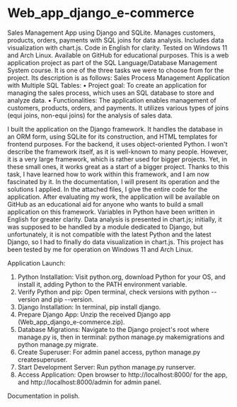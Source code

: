 # Web_app_django_e-commerce
Sales Management App using Django and SQLite. Manages customers, products, orders, payments with SQL joins for data analysis. Includes data visualization with chart.js. Code in English for clarity. Tested on Windows 11 and Arch Linux. Available on GitHub for educational purposes.
This is a web application project as part of the SQL Language/Database Management System course. It is one of the three tasks we were to choose from for the project. Its description is as follows:
Sales Process Management Application with Multiple SQL Tables:
• Project goal: To create an application for managing the sales process, which uses an SQL database to store and analyze data.
• Functionalities: The application enables management of customers, products, orders, and payments. It utilizes various types of joins (equi joins, non-equi joins) for the analysis of sales data.

I built the application on the Django framework. It handles the database in an ORM form, using SQLite for its construction, and HTML templates for frontend purposes. For the backend, it uses object-oriented Python. I won't describe the framework itself, as it is well-known to many people. However, it is a very large framework, which is rather used for bigger projects. Yet, in these small ones, it works great as a start of a bigger project. Thanks to this task, I have learned how to work within this framework, and I am now fascinated by it. In the documentation, I will present its operation and the solutions I applied. In the attached files, I give the entire code for the application. After evaluating my work, the application will be available on GitHub as an educational aid for anyone who wants to build a small application on this framework. Variables in Python have been written in English for greater clarity. Data analysis is presented in chart.js; initially, it was supposed to be handled by a module dedicated to Django, but unfortunately, it is not compatible with the latest Python and the latest Django, so I had to finally do data visualization in chart.js. This project has been tested by me for operation on Windows 11 and Arch Linux.


Application Launch:

1. Python Installation: Visit python.org, download Python for your OS, and install it, adding Python to the PATH environment variable.
2. Verify Python and pip: Open terminal, check versions with python --version and pip --version.
3. Django Installation: In terminal, pip install django.
4. Prepare Django App: Unzip the received Django app (Web_app_django_e-commerce.zip).
5. Database Migrations: Navigate to the Django project's root where manage.py is, then in terminal: python manage.py makemigrations and python manage.py migrate.
6. Create Superuser: For admin panel access, python manage.py createsuperuser.
7. Start Development Server: Run python manage.py runserver.
8. Access Application: Open browser to http://localhost:8000/ for the app, and http://localhost:8000/admin for admin panel.

Documentation in polish.
